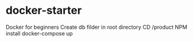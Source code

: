 # docker-starter
Docker for beginners
Create db filder in root directory
CD /product
NPM install
docker-compose up
